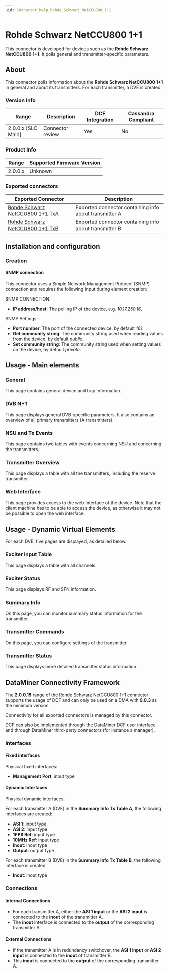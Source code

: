 ```yaml
---
uid: Connector_help_Rohde_Schwarz_NetCCU800_1+1
---
```


# Rohde Schwarz NetCCU800 1+1

This connector is developed for devices such as the **Rohde Schwarz NetCCU800 1+1**. It polls general and transmitter-specific parameters.

## About

This connector polls information about the **Rohde Schwarz NetCCU800 1+1** in general and about its transmitters. For each transmitter, a DVE is created.

### Version Info

| Range | Description | DCF Integration | Cassandra Compliant |
|----------------------|-----------------|---------------------|-------------------------|
| 2.0.0.x [SLC Main]   | Connector review   | Yes                 | No                      |

### Product Info

| Range | Supported Firmware Version |
|------------------|-----------------------------|
| 2.0.0.x          | Unknown                     |

### Exported connectors

| **Exported Connector**                                                                          | **Description**                                     |
|------------------------------------------------------------------------------------------------|-----------------------------------------------------|
| [Rohde Schwarz NetCCU800 1+1 TxA](xref:Connector_help_Rohde_Schwarz_NetCCU800_1%2B1_TxA) | Exported connector containing info about transmitter A |
| [Rohde Schwarz NetCCU800 1+1 TxB](xref:Connector_help_Rohde_Schwarz_NetCCU800_1%2B1_TxB) | Exported connector containing info about transmitter B |

## Installation and configuration

### Creation

#### SNMP connection

This connector uses a Simple Network Management Protocol (SNMP) connection and requires the following input during element creation:

SNMP CONNECTION:

- **IP address/host**: The polling IP of the device, e.g. *10.17.250.16*.

SNMP Settings:

- **Port number**: The port of the connected device, by default *161*.
- **Get community string**: The community string used when reading values from the device, by default *public*.
- **Set community string**: The community string used when setting values on the device, by default *private*.

## Usage - Main elements

### General

This page contains general device and trap information.

### DVB N+1

This page displays general DVB-specific parameters. It also contains an overview of all primary transmitters (A transmitters).

### NSU and Tx Events

This page contains two tables with events concerning NSU and concerning the transmitters.

### Transmitter Overview

This page displays a table with all the transmitters, including the reserve transmitter.

### Web Interface

This page provides access to the web interface of the device. Note that the client machine has to be able to access the device, as otherwise it may not be possible to open the web interface.

## Usage - Dynamic Virtual Elements

For each DVE, five pages are displayed, as detailed below.

### Exciter Input Table

This page displays a table with all channels.

### Exciter Status

This page displays RF and SFN information.

### Summary Info

On this page, you can monitor summary status information for the transmitter.

### Transmitter Commands

On this page, you can configure settings of the transmitter.

### Transmitter Status

This page displays more detailed transmitter status information.

## DataMiner Connectivity Framework

The **2.0.0.15** range of the Rohde Schwarz NetCCU800 1+1 connector supports the usage of DCF and can only be used on a DMA with **9.0.3** as the minimum version.

Connectivity for all exported connectors is managed by this connector.

DCF can also be implemented through the DataMiner DCF user interface and through DataMiner third-party connectors (for instance a manager).

### Interfaces

#### Fixed interfaces

Physical fixed interfaces:

- **Management** **Port**: input type

#### Dynamic Interfaces

Physical dynamic interfaces:

For each transmitter A (DVE) in the **Summary Info Tx Table A**, the following interfaces are created:

- **ASI 1**: input type
- **ASI 2**: input type
- **1PPS Ref**: input type
- **10MHz Ref**: input type
- **Inout**: inout type
- **Output**: output type

For each transmitter B (DVE) in the **Summary Info Tx Table B**, the following interface is created.

- **Inout**: inout type

### Connections

#### Internal Connections

- For each transmitter A, either the **ASI 1 input** or the **ASI 2 input** is connected to the **inout** of the transmitter A.
- The **inout** interface is connected to the **output** of the corresponding transmitter A.

#### External Connections

- If the transmitter A is in redundancy switchover, the **ASI 1 input** or **ASI 2 input** is connected to the **inout** of transmitter B.
- This **inout** is connected to the **output** of the corresponding transmitter A.
